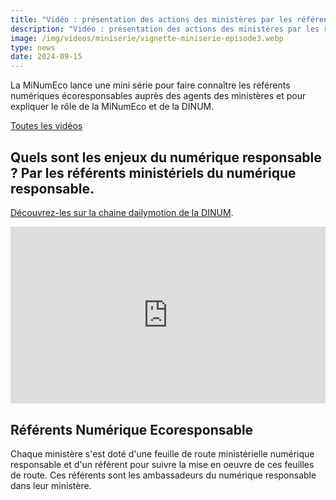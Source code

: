 ```yaml
---
title: "Vidéo : présentation des actions des ministères par les référents numérique écoresponsable"
description: "Vidéo : présentation des actions des ministères par les référents numérique écoresponsable"
image: /img/videos/miniserie/vignette-miniserie-episode3.webp
type: news
date: 2024-09-15
---
```


La MiNumEco lance une mini série pour faire connaître les référents numériques écoresponsables auprès des agents des ministères et pour expliquer le rôle de la MiNumEco et de la DINUM.

<!-- bouton pour accéder à la page ressources où se trouvent la série de vidéos-->

<a href="https://ecoresponsable.numerique.gouv.fr/publications/videos-serie-referents/" class="fr-btn" target="_blank" title="Nouvelle fenêtre : Inscription">Toutes les vidéos</a>

## Quels sont les enjeux du numérique responsable ? Par les référents ministériels du numérique responsable.

[Découvrez-les sur la chaine dailymotion de la DINUM](https://www.dailymotion.com/video/x92eo5e).

<!-- intégraton vidéo dailymotion de la chaine DINUM-->

<div style="position:relative;padding-bottom:56.25%;height:0;overflow:hidden;"> <iframe style="width:100%;height:100%;position:absolute;left:0px;top:0px;overflow:hidden" frameborder="0" type="text/html" src="https://www.dailymotion.com/embed/video/x95ly1e" width="100%" height="100%" allowfullscreen title="Dailymotion Video Player" > </iframe> </div>

## Référents Numérique Ecoresponsable

Chaque ministère s'est doté d'une feuille de route ministérielle numérique responsable et d'un référent pour suivre la mise en oeuvre de ces feuilles de route. 
Ces référents sont les ambassadeurs du numérique responsable dans leur ministère.

